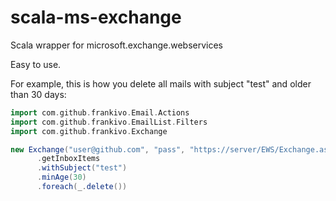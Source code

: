# scala-ms-exchange
Scala wrapper for microsoft.exchange.webservices

Easy to use.

For example, this is how you delete all mails with subject "test" and older than 30 days:
```scala
import com.github.frankivo.Email.Actions
import com.github.frankivo.EmailList.Filters
import com.github.frankivo.Exchange

new Exchange("user@github.com", "pass", "https://server/EWS/Exchange.asmx")
      .getInboxItems
      .withSubject("test")
      .minAge(30)
      .foreach(_.delete())
```